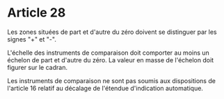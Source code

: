 # Article 28

Les zones situées de part et d'autre du zéro doivent se distinguer par les signes "+" et "-".

L'échelle des instruments de comparaison doit comporter au moins un échelon de part et d'autre du zéro. La valeur en masse de l'échelon doit figurer sur le cadran.

Les instruments de comparaison ne sont pas soumis aux dispositions de l'article 16 relatif au décalage de l'étendue d'indication automatique.
